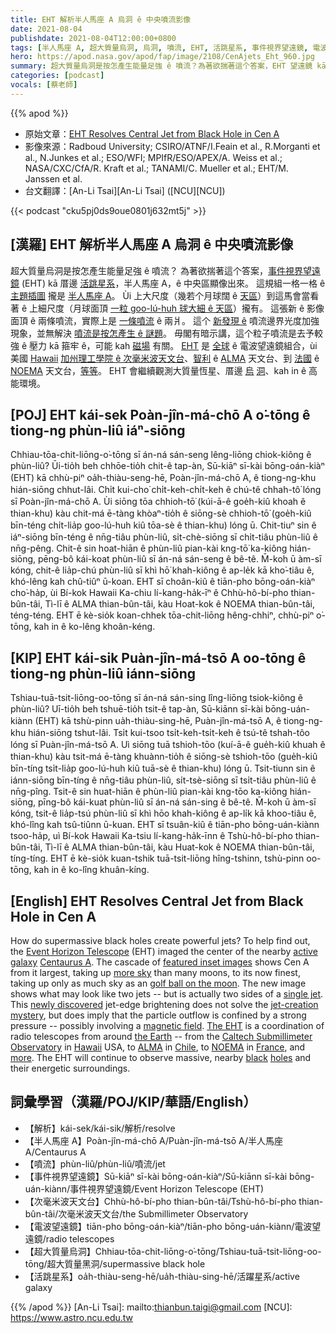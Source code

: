 ```yaml
---
title: EHT 解析半人馬座 A 烏洞 ê 中央噴流影像
date: 2021-08-04
publishdate: 2021-08-04T12:00:00+0800
tags: [半人馬座 A, 超大質量烏洞, 烏洞, 噴流, EHT, 活跳星系, 事件視界望遠鏡, 電波望遠鏡, 大質量恆星, ALMA, NOEMA]
hero: https://apod.nasa.gov/apod/fap/image/2108/CenAjets_Eht_960.jpg
summary: 超大質量烏洞是按怎產生能量足強 ê 噴流？為著欲揣著這个答案，EHT 望遠鏡 kā 厝邊活跳星系，半人馬座 A，ê 中央區顯像出來。
categories: [podcast]
vocals: [蔡老師]
---
```


{{% apod %}}

- 原始文章：[EHT Resolves Central Jet from Black Hole in Cen A](https://apod.nasa.gov/apod/ap210804.html)
- 影像來源：Radboud University; CSIRO/ATNF/I.Feain et al., R.Morganti et al., N.Junkes et al.; ESO/WFI; MPIfR/ESO/APEX/A. Weiss et al.; NASA/CXC/CfA/R. Kraft et al.; TANAMI/C. Mueller et al.; EHT/M. Janssen et al.
- 台文翻譯：[An-Li Tsai][An-Li Tsai] ([NCU][NCU])

{{< podcast "cku5pj0ds9oue0801j632mt5j" >}}

## [漢羅] EHT 解析半人馬座 A 烏洞 ê 中央噴流影像
超大質量烏洞是按怎產生能量足強 ê 噴流？
為著欲揣著這个答案，[事件視界望遠鏡][Event Horizon Telescope] (EHT) kā 厝邊 [活跳星系][active galaxy]，半人馬座 A，ê 中央區顯像出來。
這規組一格一格 ê [主題插圖][featured inset images] 攏是 [半人馬座 A][Centaurus A]。
Ùi 上大尺度（幾若个月球闊 ê [天區][more sky]）到這馬會當看著 ê 上細尺度（月球面頂 [一粒 goo-lú-huh 球大細 ê 天區][golf ball on the moon]）攏有。
這張新 ê 影像面頂 ê 兩條噴流，實際上是 [一條噴流][single jet t] ê 兩爿。
這个 [新發現 ê][newly discovered] 噴流邊界光度加強現象，並無解決 [噴流是按怎產生 ê 謎題][jet-creation mystery]。
毋閣有暗示講，這个粒子噴流是去予較強 ê 壓力 kā 箍牢 ê，可能 kah [磁場][magnetic field t] 有關。
[EHT][The EHT] 是 [全球][the Earth] ê 電波望遠鏡組合，ùi 美國 [Hawaii][Hawaii] [加州理工學院 ê 次毫米波天文台][Caltech Submillimeter Observatory]、[智利][Chile] ê [ALMA][ALMA] 天文台、到 [法國][France] ê [NOEMA][NOEMA] 天文台，[等等][more]。
EHT 會繼續觀測大質量恆星、厝邊 [烏][black] [洞][holes t]、kah in ê 高能環境。

## [POJ] EHT kái-sek Poàn-jîn-má-chō A o͘-tōng ê tiong-ng phùn-liû iáⁿ-siōng
Chhiau-tōa-chit-liōng-o͘-tōng sī án-ná sán-seng lêng-liōng chiok-kiông ê phùn-liû?
Ūi-tio̍h beh chhōe-tio̍h chit-ê tap-àn, Sū-kiāⁿ sī-kài bōng-oán-kiàⁿ (EHT) kā chhù-piⁿ oa̍h-thiàu-seng-hē, Poàn-jîn-má-chō A, ê tiong-ng-khu hián-siōng chhut-lâi.
Chi̍t kui-cho͘ chi̍t-keh-chi̍t-keh ê chú-tê chhah-tô͘ lóng sī Poàn-jîn-má-chō A.
Ùi siōng tōa chhioh-tō͘ (kúi-ā-ê goe̍h-kiû khoah ê thian-khu) kàu chit-má ē-tàng khòaⁿ-tio̍h ê siōng-sè chhioh-tō͘ (goe̍h-kiû bīn-téng chi̍t-lia̍p goo-lú-huh kiû tōa-sè ê thian-khu) lóng ū.
Chit-tiuⁿ sin ê iáⁿ-siōng bīn-téng ê nn̄g-tiâu phùn-liû, si̍t-chè-siōng sī chi̍t-tiâu phùn-liû ê nn̄g-pêng.
Chit-ê sin hoat-hiān ê phùn-liû pian-kài kng-tō͘ ka-kiông hián-siōng, pēng-bô kái-koat phùn-liû sī án-ná sán-seng ê bê-tê.
M̄-koh ū àm-sī kóng, chit-ê lia̍p-chú phùn-liû sī khì hō͘ khah-kiông ê ap-le̍k kā kho͘-tiâu ê, khó-lêng kah chû-tiûⁿ ū-koan.
EHT sī choân-kiû ê tiān-pho bōng-oán-kiàⁿ cho͘-ha̍p, ùi Bí-kok Hawaii Ka-chiu lí-kang-ha̍k-īⁿ ê Chhù-hô-bí-pho thian-bûn-tâi, Tì-lī ê ALMA thian-bûn-tâi, kàu Hoat-kok ê NOEMA thian-bûn-tâi, téng-téng.
EHT ē kè-sio̍k koan-chhek tōa-chit-liōng hêng-chhiⁿ, chhù-piⁿ o͘-tōng, kah in ê ko-lêng khoân-kéng.

## [KIP] EHT kái-sik Puàn-jîn-má-tsō A oo-tōng ê tiong-ng phùn-liû iánn-siōng
Tshiau-tuā-tsit-liōng-oo-tōng sī án-ná sán-sing lîng-liōng tsiok-kiông ê phùn-liû?
Uī-tio̍h beh tshuē-tio̍h tsit-ê tap-àn, Sū-kiānn sī-kài bōng-uán-kiànn (EHT) kā tshù-pinn ua̍h-thiàu-sing-hē, Puàn-jîn-má-tsō A, ê tiong-ng-khu hián-siōng tshut-lâi.
Tsi̍t kui-tsoo tsi̍t-keh-tsi̍t-keh ê tsú-tê tshah-tôo lóng sī Puàn-jîn-má-tsō A.
Uì siōng tuā tshioh-tōo (kuí-ā-ê gue̍h-kiû khuah ê thian-khu) kàu tsit-má ē-tàng khuànn-tio̍h ê siōng-sè tshioh-tōo (gue̍h-kiû bīn-tíng tsi̍t-lia̍p goo-lú-huh kiû tuā-sè ê thian-khu) lóng ū.
Tsit-tiunn sin ê iánn-siōng bīn-tíng ê nn̄g-tiâu phùn-liû, si̍t-tsè-siōng sī tsi̍t-tiâu phùn-liû ê nn̄g-pîng.
Tsit-ê sin huat-hiān ê phùn-liû pian-kài kng-tōo ka-kiông hián-siōng, pīng-bô kái-kuat phùn-liû sī án-ná sán-sing ê bê-tê.
M̄-koh ū àm-sī kóng, tsit-ê lia̍p-tsú phùn-liû sī khì hōo khah-kiông ê ap-li̍k kā khoo-tiâu ê, khó-lîng kah tsû-tiûnn ū-kuan.
EHT sī tsuân-kiû ê tiān-pho bōng-uán-kiànn tsoo-ha̍p, uì Bí-kok Hawaii Ka-tsiu lí-kang-ha̍k-īnn ê Tshù-hô-bí-pho thian-bûn-tâi, Tì-lī ê ALMA thian-bûn-tâi, kàu Huat-kok ê NOEMA thian-bûn-tâi, tíng-tíng.
EHT ē kè-sio̍k kuan-tshik tuā-tsit-liōng hîng-tshinn, tshù-pinn oo-tōng, kah in ê ko-lîng khuân-kíng.

## [English] EHT Resolves Central Jet from Black Hole in Cen A
How do supermassive black holes create powerful jets?
To help find out, the [Event Horizon Telescope][Event Horizon Telescope] (EHT) imaged the center of the nearby [active galaxy][active galaxy] [Centaurus A][Centaurus A].
The cascade of [featured inset images][featured inset images] shows Cen A from it largest, taking up [more sky][more sky] than many moons, to its now finest, taking up only as much sky as an [golf ball on the moon][golf ball on the moon].
The new image shows what may look like two jets -- but is actually two sides of a [single jet][single jet e].
This [newly discovered][newly discovered] jet-edge brightening does not solve the [jet-creation mystery][jet-creation mystery], but does imply that the particle outflow is confined by a strong pressure -- possibly involving a [magnetic field][magnetic field e].
[The EHT][The EHT] is a coordination of radio telescopes from around [the Earth][the Earth] -- from the [Caltech Submillimeter Observatory][Caltech Submillimeter Observatory] in [Hawaii][Hawaii] USA, to [ALMA][ALMA] in [Chile][Chile], to [NOEMA][NOEMA] in [France][France], and [more][more].
The EHT will continue to observe massive, nearby [black][black] [holes][holes e] and their energetic surroundings.

## 詞彙學習（漢羅/POJ/KIP/華語/English）
- 【解析】kái-sek/kái-sik/解析/resolve
- 【半人馬座 A】Poàn-jîn-má-chō A/Puàn-jîn-má-tsō A/半人馬座 A/Centaurus A
- 【噴流】phùn-liû/phùn-liû/噴流/jet
- 【事件視界望遠鏡】Sū-kiāⁿ sī-kài bōng-oán-kiàⁿ/Sū-kiānn sī-kài bōng-uán-kiànn/事件視界望遠鏡/Event Horizon Telescope (EHT)
- 【次毫米波天文台】Chhù-hô-bí-pho thian-bûn-tâi/Tshù-hô-bí-pho thian-bûn-tâi/次毫米波天文台/the Submillimeter Observatory
- 【電波望遠鏡】tiān-pho bōng-oán-kiàⁿ/tiān-pho bōng-uán-kiànn/電波望遠鏡/radio telescopes
- 【超大質量烏洞】Chhiau-tōa-chit-liōng-o͘-tōng/Tshiau-tuā-tsit-liōng-oo-tōng/超大質量黑洞/supermassive black hole
- 【活跳星系】oa̍h-thiàu-seng-hē/ua̍h-thiàu-sing-hē/活躍星系/active galaxy

{{% /apod %}}
[An-Li Tsai]: mailto:thianbun.taigi@gmail.com
[NCU]: https://www.astro.ncu.edu.tw

[Event Horizon Telescope]:https://eventhorizontelescope.org/about
[active galaxy]:https://imagine.gsfc.nasa.gov/science/objects/active_galaxies1.html
[Centaurus A]:https://apod.nasa.gov/apod/ap151119.html
[featured inset images]:https://www.almaobservatory.org/en/press-releases/eht-pinpoints-dark-heart-of-the-nearest-radio-galaxy/
[more sky]:https://www.geogebra.org/m/uyfqbyba
[golf ball on the moon]:https://www.golfspan.com/how-many-golf-balls-on-the-moon
[single jet e]:https://apod.nasa.gov/apod/ap210117.html
[single jet t]:https://apod.tw/daily/20210117/
[newly discovered]:https://www.nature.com/articles/s41550-021-01417-w
[jet-creation mystery]:https://i.redd.it/2vj4png9nm951.jpg
[magnetic field e]:https://apod.nasa.gov/apod/ap210421.html
[magnetic field t]:https://apod.tw/daily/20210421/
[The EHT]:https://en.wikipedia.org/wiki/Event_Horizon_Telescope
[the Earth]:https://solarsystem.nasa.gov/planets/earth/in-depth/
[Caltech Submillimeter Observatory]:http://cso.caltech.edu/
[Hawaii]:https://en.wikipedia.org/wiki/Hawaii
[ALMA]:https://apod.nasa.gov/apod/ap140526.html
[Chile]:https://en.wikipedia.org/wiki/Chile
[NOEMA]:https://youtu.be/EhhcmN28XbM
[France]:https://en.wikipedia.org/wiki/France
[more]:https://eventhorizontelescope.org/array
[black]:https://apod.nasa.gov/apod/ap190411.html
[holes e]:https://apod.nasa.gov/apod/ap210331.html
[holes t]:https://apod.tw/daily/20210331/
